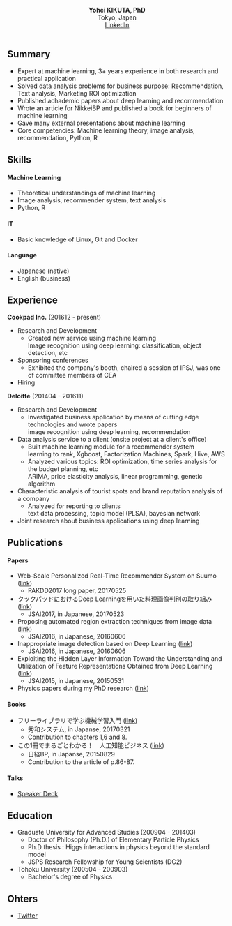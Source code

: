 <p align="center">
  <b>Yohei KIKUTA, PhD</b><br>
  Tokyo, Japan <br>
  <A Href="https://www.linkedin.com/in/yohei-kikuta-983b29117/">LinkedIn</A> <br>
  <br>
</p>

## Summary
- Expert at machine learning, 3+ years experience in both research and practical application
- Solved data analysis problems for business purpose: Recommendation, Text analysis, Marketing ROI optimization 
- Published achademic papers about deep learning and recommendation
- Wrote an article for NikkeiBP and published a book for beginners of machine learning
- Gave many external presentations about machine learning
- Core competencies: Machine learning theory, image analysis, recommendation, Python, R

## Skills
#### Machine Learning
 - Theoretical understandings of machine learning
 - Image analysis, recommender system, text analysis
 - Python, R
#### IT
 - Basic knowledge of Linux, Git and Docker
#### Language
- Japanese (native)
- English (business)

## Experience
**Cookpad Inc.** (201612 - present)
- Research and Development
  - Created new service using machine learning <br>
  Image recognition using deep learning: classification, object detection, etc
- Sponsoring conferences
  - Exhibited the company's booth, chaired a session of IPSJ, was one of committee members of CEA
- Hiring

**Deloitte** (201404 - 201611)
- Research and Development
  - Investigated business application by means of cutting edge technologies and wrote papers <br>
  image recognition using deep learning, recommendation 
- Data analysis service to a client (onsite project at a client's office)
  - Built machine learning module for a recommender system <br>
  learning to rank, Xgboost, Factorization Machines, Spark, Hive, AWS
  - Analyzed various topics: ROI optimization, time series analysis for the budget planning, etc <br>
  ARIMA, price elasticity analysis, linear programming, genetic algorithm
- Characteristic analysis of tourist spots and brand reputation analysis of a company
  - Analyzed for reporting to clients <br>
  text data processing, topic model (PLSA), bayesian network
- Joint research about business applications using deep learning

## Publications
#### Papers
- Web-Scale Personalized Real-Time Recommender System on Suumo ([link](http://pakdd2017.snu.ac.kr/?program_overview))
  - PAKDD2017 long paper, 20170525
- クックパッドにおけるDeep Learningを用いた料理画像判別の取り組み ([link](https://kaigi.org/jsai/webprogram/2017/paper-740.html))
  - JSAI2017, in Japanese, 20170523
- Proposing automated region extraction techniques from image data ([link](https://kaigi.org/jsai/webprogram/2016/paper-976.html))
  - JSAI2016, in Japanese, 20160606
- Inappropriate image detection based on Deep Learning ([link](https://kaigi.org/jsai/webprogram/2016/paper-664.html))
  - JSAI2016, in Japanese, 20160606
- Exploiting the Hidden Layer Information Toward the Understanding and Utilization of Feature Representations Obtained from Deep Learning ([link](https://kaigi.org/jsai/webprogram/2015/pdf/2C3-OS-06b-1.pdf))
  - JSAI2015, in Japanese, 20150531
- Physics papers during my PhD research ([link](http://inspirehep.net/search?p=exactauthor%3AY.Kikuta.1+))

#### Books
- フリーライブラリで学ぶ機械学習入門 ([link](http://www.shuwasystem.co.jp/products/7980html/4961.html))
  - 秀和システム, in Japanse, 20170321
  - Contribution to chapters 1,6 and 8.
- この1冊でまるごとわかる！　人工知能ビジネス ([link](https://eb.store.nikkei.com/asp/ShowSeriesDetail.do?seriesId=D2-00245200B))
  - 日経BP, in Japanse, 20150829
  - Contribution to the article of p.86-87.

#### Talks
- [Speaker Deck](https://speakerdeck.com/diracdiego)

## Education
- Graduate University for Advanced Studies (200904 - 201403)
  - Doctor of Philosophy (Ph.D.) of Elementary Particle Physics
  - Ph.D thesis : Higgs interactions in physics beyond the standard model
  - JSPS Research Fellowship for Young Scientists (DC2)
- Tohoku University (200504 - 200903)
  - Bachelor's degree of Physics

## Ohters
- [Twitter](https://twitter.com/yohei_kikuta)
